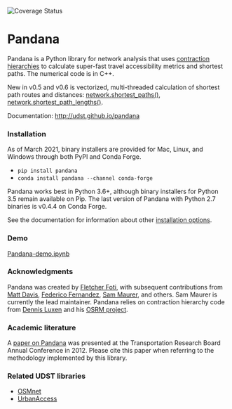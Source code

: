 ![Coverage Status](https://img.shields.io/badge/coverage-90%25-green)

# Pandana

Pandana is a Python library for network analysis that uses [contraction hierarchies](https://en.wikipedia.org/wiki/Contraction_hierarchies) to calculate super-fast travel accessibility metrics and shortest paths. The numerical code is in C++.

New in v0.5 and v0.6 is vectorized, multi-threaded calculation of shortest path routes and distances: [network.shortest_paths()](http://udst.github.io/pandana/network.html#pandana.network.Network.shortest_paths), [network.shortest_path_lengths()](http://udst.github.io/pandana/network.html#pandana.network.Network.shortest_path_lengths). 

Documentation: http://udst.github.io/pandana


### Installation

As of March 2021, binary installers are provided for Mac, Linux, and Windows through both PyPI and Conda Forge. 

- `pip install pandana`
- `conda install pandana --channel conda-forge`

Pandana works best in Python 3.6+, although binary installers for Python 3.5 remain available on Pip. The last version of Pandana with Python 2.7 binaries is v0.4.4 on Conda Forge.

See the documentation for information about other [installation options](http://udst.github.io/pandana/installation.html).


### Demo

[Pandana-demo.ipynb](examples/Pandana-demo.ipynb)


### Acknowledgments

Pandana was created by [Fletcher Foti](https://github.com/fscottfoti), with subsequent contributions from [Matt Davis](https://github.com/jiffyclub), [Federico Fernandez](https://github.com/federicofernandez), [Sam Maurer](https://github.com/smmaurer), and others. Sam Maurer is currently the lead maintainer. Pandana relies on contraction hierarchy code from [Dennis Luxen](https://github.com/DennisOSRM) and his [OSRM project](https://github.com/DennisOSRM/Project-OSRM).


### Academic literature

A [paper on Pandana](http://onlinepubs.trb.org/onlinepubs/conferences/2012/4thITM/Papers-A/0117-000062.pdf) was presented at the Transportation Research Board Annual Conference in 2012. Please cite this paper when referring to the methodology implemented by this library.


### Related UDST libraries

- [OSMnet](https://github.com/udst/osmnet)
- [UrbanAccess](https://github.com/udst/urbanaccess)
